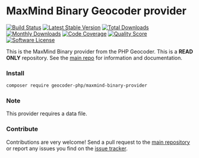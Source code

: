 # MaxMind Binary Geocoder provider
[![Build Status](https://travis-ci.org/geocoder-php/maxmind-binary-provider.svg?branch=master)](http://travis-ci.org/geocoder-php/maxmind-binary-provider)
[![Latest Stable Version](https://poser.pugx.org/geocoder-php/maxmind-binary-provider/v/stable)](https://packagist.org/packages/geocoder-php/maxmind-binary-provider)
[![Total Downloads](https://poser.pugx.org/geocoder-php/maxmind-binary-provider/downloads)](https://packagist.org/packages/geocoder-php/maxmind-binary-provider)
[![Monthly Downloads](https://poser.pugx.org/geocoder-php/maxmind-binary-provider/d/monthly.png)](https://packagist.org/packages/geocoder-php/maxmind-binary-provider)
[![Code Coverage](https://img.shields.io/scrutinizer/coverage/g/geocoder-php/maxmind-binary-provider.svg?style=flat-square)](https://scrutinizer-ci.com/g/geocoder-php/maxmind-binary-provider)
[![Quality Score](https://img.shields.io/scrutinizer/g/geocoder-php/maxmind-binary-provider.svg?style=flat-square)](https://scrutinizer-ci.com/g/geocoder-php/maxmind-binary-provider)
[![Software License](https://img.shields.io/badge/license-MIT-brightgreen.svg?style=flat-square)](LICENSE)

This is the MaxMind Binary provider from the PHP Geocoder. This is a **READ ONLY** repository. See the
[main repo](https://github.com/geocoder-php/Geocoder) for information and documentation. 

### Install

```bash
composer require geocoder-php/maxmind-binary-provider
```

### Note

This provider requires a data file.

### Contribute

Contributions are very welcome! Send a pull request to the [main repository](https://github.com/geocoder-php/Geocoder) or 
report any issues you find on the [issue tracker](https://github.com/geocoder-php/Geocoder/issues).
